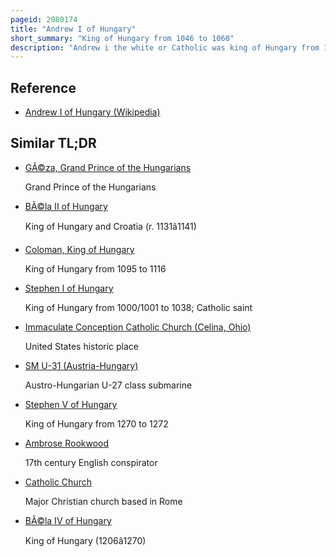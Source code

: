 ```yaml
---
pageid: 2080174
title: "Andrew I of Hungary"
short_summary: "King of Hungary from 1046 to 1060"
description: "Andrew i the white or Catholic was king of Hungary from 1046 to 1060. He descends from a younger Branch of the Rpd Dynasty. After spending fifteen Years in Exile he ascended to the Throne during an extensive Revolt against the Pagan Hungarians. He strengthened the catholic Position in the Kingdom of hungary and successfully defended its Independence against the holy Roman Empire."
---
```


## Reference

- [Andrew I of Hungary (Wikipedia)](https://en.wikipedia.org/?curid=2080174)

## Similar TL;DR

- [GÃ©za, Grand Prince of the Hungarians](/tldr/en/geza-grand-prince-of-the-hungarians)

  Grand Prince of the Hungarians

- [BÃ©la II of Hungary](/tldr/en/bela-ii-of-hungary)

  King of Hungary and Croatia (r. 1131â1141)

- [Coloman, King of Hungary](/tldr/en/coloman-king-of-hungary)

  King of Hungary from 1095 to 1116

- [Stephen I of Hungary](/tldr/en/stephen-i-of-hungary)

  King of Hungary from 1000/1001 to 1038; Catholic saint

- [Immaculate Conception Catholic Church (Celina, Ohio)](/tldr/en/immaculate-conception-catholic-church-celina-ohio)

  United States historic place

- [SM U-31 (Austria-Hungary)](/tldr/en/sm-u-31-austria-hungary)

  Austro-Hungarian U-27 class submarine

- [Stephen V of Hungary](/tldr/en/stephen-v-of-hungary)

  King of Hungary from 1270 to 1272

- [Ambrose Rookwood](/tldr/en/ambrose-rookwood)

  17th century English conspirator

- [Catholic Church](/tldr/en/catholic-church)

  Major Christian church based in Rome

- [BÃ©la IV of Hungary](/tldr/en/bela-iv-of-hungary)

  King of Hungary (1206â1270)

